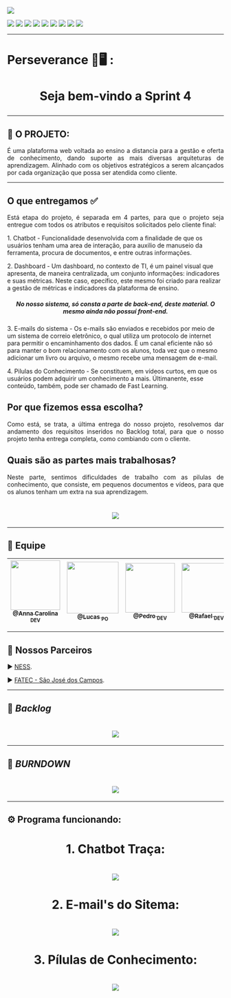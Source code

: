 <p><img src="https://img.shields.io/badge/Sprint%204-Concluído-green?style=for-the-badge&logo=appveyor"></p>
<p>
<img src="https://img.shields.io/badge/Tecnologia-PyCharm-9cf">
<img src="https://img.shields.io/badge/Tecnologia-Django-9cf">
<img src="https://img.shields.io/badge/Tecnologias-Python-9cf">
<img src="https://img.shields.io/badge/Tecnologia-SQLite-9cf">
<img src="https://img.shields.io/badge/Tecnologia-HTML-9cf">
<img src="https://img.shields.io/badge/Tecnologia-Bootastrap-9cf">
<img src="https://img.shields.io/badge/Tecnologia-JavaScript-9cf">
<img src="https://img.shields.io/badge/Tecnologia-CSS-9cf">
<img src="https://img.shields.io/badge/Tecnologia-jQuery-9cf">
</p>

--------------------------------------------------------------------------------------------------------------------
<p><h1>Perseverance 📖🖥️ :</h1></p>
<h1 align="center">Seja bem-vindo a Sprint 4 </p> </h1> 


--------------------------------------------------------------------------------------------------------------------
## :microscope: O PROJETO: 

<p align="justify"> É uma plataforma web voltada ao ensino a distancia para a gestão e oferta de conhecimento, dando suporte as mais diversas arquiteturas de aprendizagem. Alinhado com os objetivos estratégicos a serem alcançados por cada organização que possa ser atendida como cliente.</p>


--------------------------------------------------------------------------------------------------------------------
## O que entregamos ✅
<p align="justify"> Está etapa do projeto, é separada em 4 partes, para que o projeto seja entregue com todos os atributos e requisitos solicitados
 pelo cliente final: 
        
<p>1. Chatbot - Funcionalidade desenvolvida com a finalidade de que os usuários tenham uma area de interação, para auxilio de manuseio da ferramenta, procura de documentos, 
e entre outras informações.</p>
<p>2. Dashboard - Um dashboard, no contexto de TI, é um painel visual que apresenta, de maneira centralizada, um conjunto informações: indicadores e suas métricas. 
Neste caso, epecífico, este mesmo foi criado para realizar a gestão de métricas e indicadores da plataforma de ensino. 
 
 <h5 align="center">No nosso sistema, só consta a parte de back-end, deste material. O mesmo ainda não possuí front-end.</p> </h5>  

</p>

<p>3. E-mails do sistema - Os e-mails são enviados e recebidos por meio de um sistema de correio eletrônico, o qual utiliza um protocolo de internet para permitir o encaminhamento dos dados. É um canal eficiente não só para manter o bom relacionamento com os alunos, toda vez que o mesmo adicionar um livro ou arquivo, o mesmo recebe uma mensagem de e-mail.</p>
<p>4. Pilulas do Conhecimento - Se constituem, em vídeos curtos, em que os usuários podem adquirir um conhecimento a mais. Últimanente, esse conteúdo, também, pode ser chamado de Fast Learning. </p>
</p>

## Por que fizemos essa escolha? 
<p align="justify">Como está, se trata, a última entrega do nosso projeto, resolvemos dar andamento dos requisitos inseridos no Backlog total, para que o nosso projeto tenha entrega completa, como combiando com o cliente. 
</p>

## Quais são as partes mais trabalhosas? 
<p align="justify"> Neste parte, sentimos dificuldades de trabalho com as pilulas de conhecimento, que consiste, em pequenos documentos e vídeos, para que os alunos tenham um extra na sua aprendizagem. </p>

## <h1 align="center"> ![](https://github.com/developersapi/LMSApp/blob/sprint4/sprint%20card%204.png) </h1> 
--------------------------------------------------------------------------------------------------------------------


## 	:handshake: Equipe

[<img src="https://github.com/developersapi/LMSApp/blob/main/anna.jpeg" width=115 > <br> <sub> @Anna Carolina <sub> DEV </sub>](https://github.com/AnnaCMendes)| [<img src="https://github.com/developersapi/LMSApp/blob/main/lucas.jpg" width=120 > <br> <sub> @Lucas <sub> PO </sub>](https://github.com/lucassilva676) | [<img src="https://github.com/developersapi/LMSApp/blob/main/pedrofs.jpg" width=115 > <br> <sub> @Pedro <sub> DEV </sub>](https://github.com/PedroSilva201) | [<img src="https://github.com/developersapi/LMSApp/blob/main/rafael.jpg" width=115 > <br> <sub> @Rafael <sub> DEV </sub>](https://github.com/rafaeldossper)| [<img src="https://github.com/developersapi/LMSApp/blob/main/ricardofoto.jpg" width=115 > <br> <sub> @Ricardo <sub> SM </sub>](https://github.com/RicardoSousaPaiva) 
 | :---: |:---:|:---:|:---:|:---:|

-------------------------------------------------------------------------------------------------------------------

## 	🏬 Nossos Parceiros

<p align="justify">
                     ▶️  <a href="https://www.ness.com.br/index.php">NESS</a>.
              </p>
              <p align="justify">
                     ▶️  <a href="http://fatecsjc-prd.azurewebsites.net/">FATEC - São José dos Campos</a>.
              </p>

--------------------------------------------------------------------------------------------------------------------

## :bookmark: **_Backlog_**

## <h1 align="center"> ![](https://github.com/developersapi/LMSApp/blob/main/sprint%204.png) </h1>

--------------------------------------------------------------------------------------------------------------------
## :bookmark: **_BURNDOWN_**

## <h1 align="center"> <img src="https://github.com/developersapi/LMSApp/blob/sprint4/grafico_burndown-sprint4.png"> 

--------------------------------------------------------------------------------------------------------------------



## :gear: Programa funcionando:
### <h1 align="center"> 1. Chatbot Traça:  </h1> 
### <h1 align="center"> ![](https://github.com/developersapi/LMSApp/blob/sprint4/traca.gif) </h1> 
### <h1 align="center"> 2. E-mail's do Sitema:  </h1> 
### <h1 align="center"> ![](https://github.com/developersapi/LMSApp/blob/sprint4/email.gif) </h1>
### <h1 align="center"> 3. Pílulas de Conhecimento:  </h1>
### <h1 align="center"> ![](https://github.com/developersapi/LMSApp/blob/sprint4/pilula.gif) </h1>
